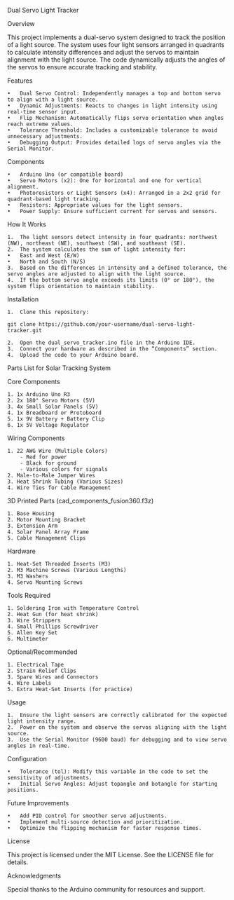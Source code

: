 Dual Servo Light Tracker

Overview

This project implements a dual-servo system designed to track the position of a light source. The system uses four light sensors arranged in quadrants to calculate intensity differences and adjust the servos to maintain alignment with the light source. The code dynamically adjusts the angles of the servos to ensure accurate tracking and stability.

Features

	•	Dual Servo Control: Independently manages a top and bottom servo to align with a light source.
	•	Dynamic Adjustments: Reacts to changes in light intensity using real-time sensor input.
	•	Flip Mechanism: Automatically flips servo orientation when angles reach extreme values.
	•	Tolerance Threshold: Includes a customizable tolerance to avoid unnecessary adjustments.
	•	Debugging Output: Provides detailed logs of servo angles via the Serial Monitor.

Components

	•	Arduino Uno (or compatible board)
	•	Servo Motors (x2): One for horizontal and one for vertical alignment.
	•	Photoresistors or Light Sensors (x4): Arranged in a 2x2 grid for quadrant-based light tracking.
	•	Resistors: Appropriate values for the light sensors.
	•	Power Supply: Ensure sufficient current for servos and sensors.

How It Works

	1.	The light sensors detect intensity in four quadrants: northwest (NW), northeast (NE), southwest (SW), and southeast (SE).
	2.	The system calculates the sum of light intensity for:
	•	East and West (E/W)
	•	North and South (N/S)
	3.	Based on the differences in intensity and a defined tolerance, the servo angles are adjusted to align with the light source.
	4.	If the bottom servo angle exceeds its limits (0° or 180°), the system flips orientation to maintain stability.

Installation

	1.	Clone this repository:
 ```git clone https://github.com/your-username/dual-servo-light-tracker.git```
 
	2.	Open the dual_servo_tracker.ino file in the Arduino IDE.
	3.	Connect your hardware as described in the “Components” section.
	4.	Upload the code to your Arduino board.

Parts List for Solar Tracking System

Core Components
	
 	1. 1x Arduino Uno R3
	2. 2x 180° Servo Motors (5V)
	3. 4x Small Solar Panels (5V)
	4. 1x Breadboard or Protoboard
	5. 1x 9V Battery + Battery Clip
	6. 1x 5V Voltage Regulator

Wiring Components

	1. 22 AWG Wire (Multiple Colors)
  		- Red for power
   		- Black for ground
   		- Various colors for signals
	2. Male-to-Male Jumper Wires
	3. Heat Shrink Tubing (Various Sizes)
	4. Wire Ties for Cable Management

3D Printed Parts (cad_components_fusion360.f3z)
	
	1. Base Housing
	2. Motor Mounting Bracket
	3. Extension Arm
	4. Solar Panel Array Frame
	5. Cable Management Clips

Hardware

	1. Heat-Set Threaded Inserts (M3)
	2. M3 Machine Screws (Various Lengths)
	3. M3 Washers
	4. Servo Mounting Screws

Tools Required

	1. Soldering Iron with Temperature Control
	2. Heat Gun (for heat shrink)
	3. Wire Strippers
	4. Small Phillips Screwdriver
	5. Allen Key Set
	6. Multimeter

Optional/Recommended
	
 	1. Electrical Tape
	2. Strain Relief Clips
	3. Spare Wires and Connectors
	4. Wire Labels
	5. Extra Heat-Set Inserts (for practice)
Usage

	1.	Ensure the light sensors are correctly calibrated for the expected light intensity range.
	2.	Power on the system and observe the servos aligning with the light source.
	3.	Use the Serial Monitor (9600 baud) for debugging and to view servo angles in real-time.

Configuration

	•	Tolerance (tol): Modify this variable in the code to set the sensitivity of adjustments.
	•	Initial Servo Angles: Adjust topangle and botangle for starting positions.

Future Improvements

	•	Add PID control for smoother servo adjustments.
	•	Implement multi-source detection and prioritization.
	•	Optimize the flipping mechanism for faster response times.

License

This project is licensed under the MIT License. See the LICENSE file for details.

Acknowledgments

Special thanks to the Arduino community for resources and support.
